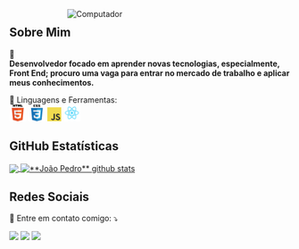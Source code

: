 <img src="https://i2.wp.com/allhtaccess.info/wp-content/uploads/2018/03/programming.gif?fit=1281%2C716&ssl=1" min-width="400px" max-width="400px" width="400px" align="right" alt="Computador">

## **Sobre Mim**

<p align="left"> 🦄 <br>
  <strong>Desenvolvedor focado em aprender novas tecnologias, especialmente, Front End; procuro uma vaga para entrar no mercado de trabalho e aplicar meus conhecimentos.</strong>
</p>

<p align="left">
  💼 Linguagens e Ferramentas: <br>
  <code><img height="30" src="https://raw.githubusercontent.com/github/explore/80688e429a7d4ef2fca1e82350fe8e3517d3494d/topics/html/html.png"></code>
  <code><img height="30" src="https://raw.githubusercontent.com/github/explore/80688e429a7d4ef2fca1e82350fe8e3517d3494d/topics/css/css.png"></code>
  <code><img height="25" src="https://raw.githubusercontent.com/github/explore/80688e429a7d4ef2fca1e82350fe8e3517d3494d/topics/javascript/javascript.png"></code>
  <code><img height="30" src="https://raw.githubusercontent.com/github/explore/80688e429a7d4ef2fca1e82350fe8e3517d3494d/topics/react/react.png"></code>

## **GitHub Estatísticas**

<a href="https://github.com/abreujpedro">
  <img align="center" src=https://github-readme-stats.vercel.app/api/top-langs/?username=abreujpedro&theme=dracula&hide_langs_below=1 />
</a>

<a href="https://github.com/abreujpedro">
 <img align="center" src="https://github-readme-stats.vercel.app/api?username=abreujpedro&show_icons=true&theme=dracula&line_height=27" alt="**João Pedro** github stats"/>
</a>

## **Redes Sociais**

<p align="left">
  💌 Entre em contato comigo: ⤵️
</p>

<p align="left">
  <a href="https://mail.google.com/mail/u/jp.dellabianca@gmail.com" alt="Gmail" target="_blank">
  <img src="https://img.shields.io/badge/-Gmail-FF0000?style=flat-square&labelColor=FF0000&logo=gmail&logoColor=white&link=https://mail.google.com/mail/u/jp.dellabianca@gmail.com" /></a>

  <a href="https://www.linkedin.com/in/joao-pedro-della-bianca" alt="Linkedin" target="_blank">
  <img src="https://img.shields.io/badge/-Linkedin-0e76a8?style=flat-square&logo=Linkedin&logoColor=white&link=www.linkedin.com/in/joao-pedro-della-bianca" /></a>

  <a href="https://api.whatsapp.com/send?phone=5518988211708&text=sua%20mensagem" alt="WhatsApp" target="_blank">
  <img src="https://img.shields.io/badge/-WhatsApp-25d366?style=flat-square&labelColor=25d366&logo=whatsapp&logoColor=white&link=https://api.whatsapp.com/send?phone=5518988211708&text=sua%20mensagem"/></a>


</p>  

